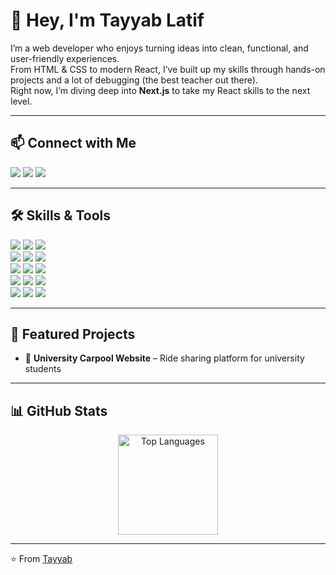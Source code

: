 # 👋 Hey, I'm Tayyab Latif


I’m a web developer who enjoys turning ideas into clean, functional, and user-friendly experiences.  
From HTML & CSS to modern React, I’ve built up my skills through hands-on projects and a lot of debugging (the best teacher out there).  
Right now, I’m diving deep into **Next.js** to take my React skills to the next level.

---



## 📫 Connect with Me
<p>
  <a href="https://github.com/Tayyablatif19"><img src="https://img.shields.io/badge/GitHub-181717?style=for-the-badge&logo=github" /></a>
  <a href="https://www.linkedin.com/in/muhammad-tayyab-latif-19a3131b6/"><img src="https://img.shields.io/badge/LinkedIn-0A66C2?style=for-the-badge&logo=linkedin" /></a>
  <a href="mailto:mlatif.bee21seecs@seecs.edu.pk"><img src="https://img.shields.io/badge/Email-D14836?style=for-the-badge&logo=gmail&logoColor=white" /></a>
</p>


---


## 🛠 Skills & Tools
<p>
  <img src="https://img.shields.io/badge/JavaScript-F7DF1E?logo=javascript&logoColor=black&style=for-the-badge" />
  <img src="https://img.shields.io/badge/HTML5-E34F26?logo=html5&logoColor=white&style=for-the-badge" />
  <img src="https://img.shields.io/badge/CSS3-1572B6?logo=css3&logoColor=white&style=for-the-badge" /><br />

  <img src="https://img.shields.io/badge/React-61DAFB?logo=react&logoColor=black&style=for-the-badge" />
  <img src="https://img.shields.io/badge/Next.js-000000?logo=nextdotjs&logoColor=white&style=for-the-badge" />
  <img src="https://img.shields.io/badge/Tailwind_CSS-06B6D4?logo=tailwindcss&logoColor=white&style=for-the-badge" /><br />

  <img src="https://img.shields.io/badge/Bootstrap-7952B3?logo=bootstrap&logoColor=white&style=for-the-badge" />
  <img src="https://img.shields.io/badge/Git-F05032?logo=git&logoColor=white&style=for-the-badge" />
  <img src="https://img.shields.io/badge/GitHub-181717?logo=github&logoColor=white&style=for-the-badge" /><br />

  <img src="https://img.shields.io/badge/Figma-F24E1E?logo=figma&logoColor=white&style=for-the-badge" />
  <img src="https://img.shields.io/badge/Node.js-339933?logo=node.js&logoColor=white&style=for-the-badge" />
  <img src="https://img.shields.io/badge/npm-CB3837?logo=npm&logoColor=white&style=for-the-badge" /><br />

  <img src="https://img.shields.io/badge/VS_Code-007ACC?logo=visual-studio-code&logoColor=white&style=for-the-badge" />
  <img src="https://img.shields.io/badge/Postman-FF6C37?logo=postman&logoColor=white&style=for-the-badge" />
  <img src="https://img.shields.io/badge/Firebase-FFCA28?logo=firebase&logoColor=black&style=for-the-badge" />
</p>




---

## 📌 Featured Projects
- 🚗 **University Carpool Website** – Ride sharing platform for university students

---



## 📊 GitHub Stats

<p align="center">
  <img src="https://github-readme-stats-sigma-five.vercel.app/api/top-langs/?username=Tayyablatif19&layout=compact&theme=radical" alt="Top Languages" height="160"/>
</p>

---


⭐️ From [Tayyab](https://github.com/Tayyablatif19)
